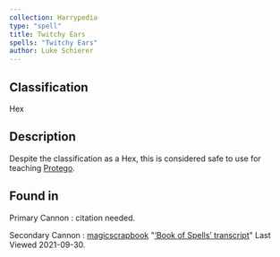 ```yaml
---
collection: Harrypedia
type: "spell"
title: Twitchy Ears
spells: "Twitchy Ears"
author: Luke Schierer
---
```


## Classification

Hex

## Description

Despite the classification as a Hex, this is considered safe to use for teaching [Protego][].

[Protego]: ../protego

## Found in

Primary Cannon
: citation needed.

Secondary Cannon
: [magicscrapbook](https://magicscrapbook.tumblr.com/)
"[‘Book of Spells’ transcript](https://magicscrapbook.tumblr.com/post/162085200042/book-of-spells-transcript)"
Last Viewed 2021-09-30.
